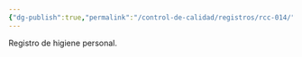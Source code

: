 ```yaml
---
{"dg-publish":true,"permalink":"/control-de-calidad/registros/rcc-014/"}
---
```


Registro de higiene personal.